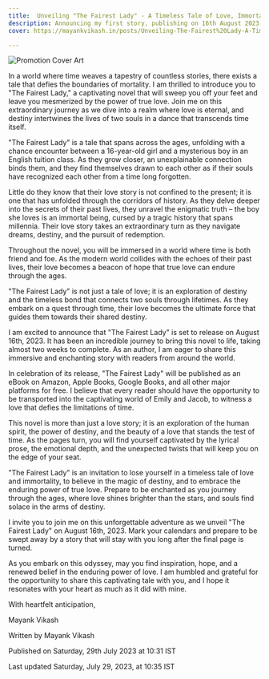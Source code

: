 ```yaml
---
title:  Unveiling "The Fairest Lady" - A Timeless Tale of Love, Immortality, and Destiny
description: Announcing my first story, publishing on 16th August 2023.
cover: https://mayankvikash.in/posts/Unveiling-The-Fairest%20Lady-A-Timeless-Tale-of-Love-Immortality-and-Destiny/the-fairest-lady-promo-cover.png

---
```

![Promotion Cover Art](https://mayankvikash.in/posts/Unveiling-The-Fairest%20Lady-A-Timeless-Tale-of-Love-Immortality-and-Destiny/the-fairest-lady-promo-cover.png)

In a world where time weaves a tapestry of countless stories, there exists a tale that defies the boundaries of mortality. I am thrilled to introduce you to "The Fairest Lady," a captivating novel that will sweep you off your feet and leave you mesmerized by the power of true love. Join me on this extraordinary journey as we dive into a realm where love is eternal, and destiny intertwines the lives of two souls in a dance that transcends time itself.

"The Fairest Lady" is a tale that spans across the ages, unfolding with a chance encounter between a 16-year-old girl and a mysterious boy in an English tuition class. As they grow closer, an unexplainable connection binds them, and they find themselves drawn to each other as if their souls have recognized each other from a time long forgotten.

Little do they know that their love story is not confined to the present; it is one that has unfolded through the corridors of history. As they delve deeper into the secrets of their past lives, they unravel the enigmatic truth – the boy she loves is an immortal being, cursed by a tragic history that spans millennia. Their love story takes an extraordinary turn as they navigate dreams, destiny, and the pursuit of redemption.

Throughout the novel, you will be immersed in a world where time is both friend and foe. As the modern world collides with the echoes of their past lives, their love becomes a beacon of hope that true love can endure through the ages.

"The Fairest Lady" is not just a tale of love; it is an exploration of destiny and the timeless bond that connects two souls through lifetimes. As they embark on a quest through time, their love becomes the ultimate force that guides them towards their shared destiny.

I am excited to announce that "The Fairest Lady" is set to release on August 16th, 2023. It has been an incredible journey to bring this novel to life, taking almost two weeks to complete. As an author, I am eager to share this immersive and enchanting story with readers from around the world.

In celebration of its release, "The Fairest Lady" will be published as an eBook on Amazon, Apple Books, Google Books, and all other major platforms for free. I believe that every reader should have the opportunity to be transported into the captivating world of Emily and Jacob, to witness a love that defies the limitations of time.

This novel is more than just a love story; it is an exploration of the human spirit, the power of destiny, and the beauty of a love that stands the test of time. As the pages turn, you will find yourself captivated by the lyrical prose, the emotional depth, and the unexpected twists that will keep you on the edge of your seat.

"The Fairest Lady" is an invitation to lose yourself in a timeless tale of love and immortality, to believe in the magic of destiny, and to embrace the enduring power of true love. Prepare to be enchanted as you journey through the ages, where love shines brighter than the stars, and souls find solace in the arms of destiny.

I invite you to join me on this unforgettable adventure as we unveil "The Fairest Lady" on August 16th, 2023. Mark your calendars and prepare to be swept away by a story that will stay with you long after the final page is turned.

As you embark on this odyssey, may you find inspiration, hope, and a renewed belief in the enduring power of love. I am humbled and grateful for the opportunity to share this captivating tale with you, and I hope it resonates with your heart as much as it did with mine.

With heartfelt anticipation,

Mayank Vikash

Written by Mayank Vikash

Published on Saturday, 29th July 2023 at 10:31 IST

Last updated Saturday, July 29, 2023, at 10:35 IST
